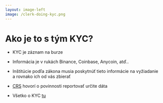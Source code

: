 ```yaml
---
layout: image-left
image: /clerk-doing-kyc.png
---
```


# Ako je to s tým KYC?

- KYC je záznam na burze
 - Informácia je v rukách Binance, Coinbase, Anycoin, atď..
- Inštitúcie podľa zákona musia poskytnúť tieto informácie na vyžiadanie a rovnako ich od vás zbierať
- [CRS](https://en.wikipedia.org/wiki/Common_Reporting_Standard) hovorí o povinnosti reportovať určite dáta 

- Všetko o KYC [tu](https://juraj.bednar.io/blog/2024/12/01/myty-a-fakty-o-kyc-a-sukromi-v-kryptomenach/)